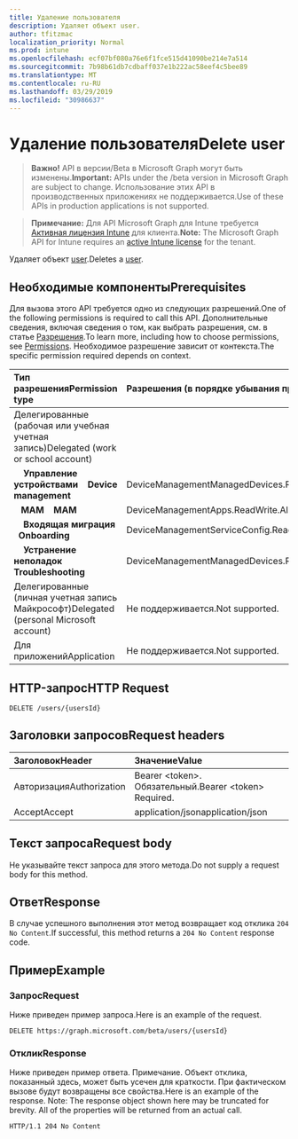 ```yaml
---
title: Удаление пользователя
description: Удаляет объект user.
author: tfitzmac
localization_priority: Normal
ms.prod: intune
ms.openlocfilehash: ecf07bf080a76e6f1fce515d41090be214e7a514
ms.sourcegitcommit: 7b98b61db7cdbaff037e1b222ac58eef4c5bee89
ms.translationtype: MT
ms.contentlocale: ru-RU
ms.lasthandoff: 03/29/2019
ms.locfileid: "30986637"
---
```

# <a name="delete-user"></a><span data-ttu-id="11b8a-103">Удаление пользователя</span><span class="sxs-lookup"><span data-stu-id="11b8a-103">Delete user</span></span>

> <span data-ttu-id="11b8a-104">**Важно!** API в версии/Beta в Microsoft Graph могут быть изменены.</span><span class="sxs-lookup"><span data-stu-id="11b8a-104">**Important:** APIs under the /beta version in Microsoft Graph are subject to change.</span></span> <span data-ttu-id="11b8a-105">Использование этих API в производственных приложениях не поддерживается.</span><span class="sxs-lookup"><span data-stu-id="11b8a-105">Use of these APIs in production applications is not supported.</span></span>

> <span data-ttu-id="11b8a-106">**Примечание:** Для API Microsoft Graph для Intune требуется [Активная лицензия Intune](https://go.microsoft.com/fwlink/?linkid=839381) для клиента.</span><span class="sxs-lookup"><span data-stu-id="11b8a-106">**Note:** The Microsoft Graph API for Intune requires an [active Intune license](https://go.microsoft.com/fwlink/?linkid=839381) for the tenant.</span></span>

<span data-ttu-id="11b8a-107">Удаляет объект [user](../resources/intune-shared-user.md).</span><span class="sxs-lookup"><span data-stu-id="11b8a-107">Deletes a [user](../resources/intune-shared-user.md).</span></span>
## <a name="prerequisites"></a><span data-ttu-id="11b8a-108">Необходимые компоненты</span><span class="sxs-lookup"><span data-stu-id="11b8a-108">Prerequisites</span></span>
<span data-ttu-id="11b8a-109">Для вызова этого API требуется одно из следующих разрешений.</span><span class="sxs-lookup"><span data-stu-id="11b8a-109">One of the following permissions is required to call this API.</span></span> <span data-ttu-id="11b8a-110">Дополнительные сведения, включая сведения о том, как выбрать разрешения, см. в статье [Разрешения](/graph/permissions-reference).</span><span class="sxs-lookup"><span data-stu-id="11b8a-110">To learn more, including how to choose permissions, see [Permissions](/graph/permissions-reference).</span></span>  <span data-ttu-id="11b8a-111">Необходимое разрешение зависит от контекста.</span><span class="sxs-lookup"><span data-stu-id="11b8a-111">The specific permission required depends on context.</span></span>

|<span data-ttu-id="11b8a-112">Тип разрешения</span><span class="sxs-lookup"><span data-stu-id="11b8a-112">Permission type</span></span>|<span data-ttu-id="11b8a-113">Разрешения (в порядке убывания привилегий)</span><span class="sxs-lookup"><span data-stu-id="11b8a-113">Permissions (from most to least privileged)</span></span>|
|:---|:---|
|<span data-ttu-id="11b8a-114">Делегированные (рабочая или учебная учетная запись)</span><span class="sxs-lookup"><span data-stu-id="11b8a-114">Delegated (work or school account)</span></span>||
| <span data-ttu-id="11b8a-115">&nbsp; &nbsp; **Управление устройствами**</span><span class="sxs-lookup"><span data-stu-id="11b8a-115">&nbsp; &nbsp; **Device management**</span></span> | <span data-ttu-id="11b8a-116">DeviceManagementManagedDevices.ReadWrite.All</span><span class="sxs-lookup"><span data-stu-id="11b8a-116">DeviceManagementManagedDevices.ReadWrite.All</span></span>|
| <span data-ttu-id="11b8a-117">&nbsp;&nbsp; **MAM**</span><span class="sxs-lookup"><span data-stu-id="11b8a-117">&nbsp; &nbsp; **MAM**</span></span> | <span data-ttu-id="11b8a-118">DeviceManagementApps.ReadWrite.All</span><span class="sxs-lookup"><span data-stu-id="11b8a-118">DeviceManagementApps.ReadWrite.All</span></span>|
| <span data-ttu-id="11b8a-119">&nbsp; &nbsp; **Входящая миграция**</span><span class="sxs-lookup"><span data-stu-id="11b8a-119">&nbsp; &nbsp; **Onboarding**</span></span> | <span data-ttu-id="11b8a-120">DeviceManagementServiceConfig.ReadWrite.All</span><span class="sxs-lookup"><span data-stu-id="11b8a-120">DeviceManagementServiceConfig.ReadWrite.All</span></span>|
| <span data-ttu-id="11b8a-121">&nbsp; &nbsp; **Устранение неполадок**</span><span class="sxs-lookup"><span data-stu-id="11b8a-121">&nbsp; &nbsp; **Troubleshooting**</span></span> | <span data-ttu-id="11b8a-122">DeviceManagementManagedDevices.ReadWrite.All</span><span class="sxs-lookup"><span data-stu-id="11b8a-122">DeviceManagementManagedDevices.ReadWrite.All</span></span>|
|<span data-ttu-id="11b8a-123">Делегированные (личная учетная запись Майкрософт)</span><span class="sxs-lookup"><span data-stu-id="11b8a-123">Delegated (personal Microsoft account)</span></span>|<span data-ttu-id="11b8a-124">Не поддерживается.</span><span class="sxs-lookup"><span data-stu-id="11b8a-124">Not supported.</span></span>|
|<span data-ttu-id="11b8a-125">Для приложений</span><span class="sxs-lookup"><span data-stu-id="11b8a-125">Application</span></span>|<span data-ttu-id="11b8a-126">Не поддерживается.</span><span class="sxs-lookup"><span data-stu-id="11b8a-126">Not supported.</span></span>|

## <a name="http-request"></a><span data-ttu-id="11b8a-127">HTTP-запрос</span><span class="sxs-lookup"><span data-stu-id="11b8a-127">HTTP Request</span></span>

<!-- {
  "blockType": "ignored"
}
-->
``` http
DELETE /users/{usersId}
```

## <a name="request-headers"></a><span data-ttu-id="11b8a-128">Заголовки запросов</span><span class="sxs-lookup"><span data-stu-id="11b8a-128">Request headers</span></span>

|<span data-ttu-id="11b8a-129">Заголовок</span><span class="sxs-lookup"><span data-stu-id="11b8a-129">Header</span></span>|<span data-ttu-id="11b8a-130">Значение</span><span class="sxs-lookup"><span data-stu-id="11b8a-130">Value</span></span>|
|:---|:---|
|<span data-ttu-id="11b8a-131">Авторизация</span><span class="sxs-lookup"><span data-stu-id="11b8a-131">Authorization</span></span>|<span data-ttu-id="11b8a-132">Bearer &lt;token&gt;. Обязательный.</span><span class="sxs-lookup"><span data-stu-id="11b8a-132">Bearer &lt;token&gt; Required.</span></span>|
|<span data-ttu-id="11b8a-133">Accept</span><span class="sxs-lookup"><span data-stu-id="11b8a-133">Accept</span></span>|<span data-ttu-id="11b8a-134">application/json</span><span class="sxs-lookup"><span data-stu-id="11b8a-134">application/json</span></span>|

## <a name="request-body"></a><span data-ttu-id="11b8a-135">Текст запроса</span><span class="sxs-lookup"><span data-stu-id="11b8a-135">Request body</span></span>

<span data-ttu-id="11b8a-136">Не указывайте текст запроса для этого метода.</span><span class="sxs-lookup"><span data-stu-id="11b8a-136">Do not supply a request body for this method.</span></span>

## <a name="response"></a><span data-ttu-id="11b8a-137">Ответ</span><span class="sxs-lookup"><span data-stu-id="11b8a-137">Response</span></span>

<span data-ttu-id="11b8a-138">В случае успешного выполнения этот метод возвращает код отклика `204 No Content`.</span><span class="sxs-lookup"><span data-stu-id="11b8a-138">If successful, this method returns a `204 No Content` response code.</span></span>

## <a name="example"></a><span data-ttu-id="11b8a-139">Пример</span><span class="sxs-lookup"><span data-stu-id="11b8a-139">Example</span></span>

### <a name="request"></a><span data-ttu-id="11b8a-140">Запрос</span><span class="sxs-lookup"><span data-stu-id="11b8a-140">Request</span></span>

<span data-ttu-id="11b8a-141">Ниже приведен пример запроса.</span><span class="sxs-lookup"><span data-stu-id="11b8a-141">Here is an example of the request.</span></span>

``` http
DELETE https://graph.microsoft.com/beta/users/{usersId}
```

### <a name="response"></a><span data-ttu-id="11b8a-142">Отклик</span><span class="sxs-lookup"><span data-stu-id="11b8a-142">Response</span></span>

<span data-ttu-id="11b8a-p103">Ниже приведен пример ответа. Примечание. Объект отклика, показанный здесь, может быть усечен для краткости. При фактическом вызове будут возвращены все свойства.</span><span class="sxs-lookup"><span data-stu-id="11b8a-p103">Here is an example of the response. Note: The response object shown here may be truncated for brevity. All of the properties will be returned from an actual call.</span></span>

``` http
HTTP/1.1 204 No Content
```



